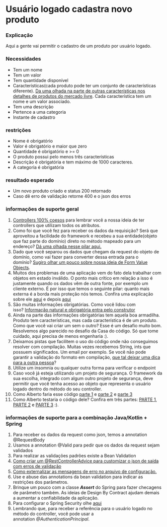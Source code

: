 # Usuário logado cadastra novo produto

### Explicação

Aqui a gente vai permitir o cadastro de um produto por usuário logado.

### Necessidades

*   Tem um nome
*   Tem um valor
*   Tem quantidade disponível
*   Características(cada produto pode ter um conjunto de características diferente). [Da uma olhada na parte de outras características nos detalhes de produtos do mercado livre](https://produto.mercadolivre.com.br/MLB-1279370191-bebedouro-bomba-eletrica-p-garrafo-galo-agua-recarregavel-_JM?variation=48969374724#reco_item_pos=0&reco_backend=navigation&reco_backend_type=function&reco_client=home_navigation-recommendations&reco_id=e55bf74a-9551-42d8-a43d-fb64fa3117d4&c_id=/home/navigation-recommendations/element&c_element_order=1&c_uid=761d5d17-5baf-4fd8-be79-fc65ee66a6fb). Cada característica tem um nome e um valor associado.
*   Tem uma descrição
*   Pertence a uma categoria
*   Instante de cadastro

### **restrições**

*   Nome é obrigatório
*   Valor é obrigatório e maior que zero
*   Quantidade é obrigatório e >= 0
*   O produto possui pelo menos três características
*   Descrição é obrigatória e tem máximo de 1000 caracteres.
*   A categoria é obrigatória

### **resultado esperado**

*   Um novo produto criado e status 200 retornado
*   Caso dê erro de validação retorne 400 e o json dos erros

### **informações de suporte geral**

1.  [Controllers 100% coesos](https://youtu.be/i3Au8Slv3x4) para lembrar você a nossa ideia de ter controllers que utilizam todos os atributos.
2.  Como foi que você fez para receber os dados da requisição? Será que aproveitou a facilidade do framework e recebeu a sua entidade(objeto que faz parte do domínio) direto no método mapeado para um endereço? [Dá uma olhada nesse pilar aqui.](https://youtu.be/_CvFy3ypsYc)
3.  Dado que você separou os dados que chegam da request do objeto de domínio, como vai fazer para converter dessa entrada para o domínio? [Sugiro olhar um pouco sobre nossa ideia de Form Value Objects](https://youtu.be/2Oc56btUWQA).
4.  Muitos dos problemas de uma aplicação vem do fato dela trabalhar com objetos em estado inválido. O ponto mais crítico em relação a isso é justamente quando os dados vêm de outra fonte, por exemplo um cliente externo. É por isso que temos o seguinte pilar: quanto mais externa é a borda mais proteção nós temos. Confira uma explicação sobre ele [aqui](https://youtu.be/pu9zErRwk7k) e depois [aqui](https://youtu.be/odzqRwdgVUw)
5.  São muitas informações obrigatórias. Como você lidou com isso? [Informação natural e obrigatória entra pelo construtor](https://youtu.be/-eVRkz-3nCQ)
6.  Ainda na parte das informações obrigatórias tem aquela boa armadilha. Produto tem características, mas cada característica é de um produto. Como que você vai criar um sem o outro? Esse é um desafio muito bom. Resolvemos algo parecido no desafio da Casa do código. Só que tome cuidado, aqui precisa de menos engenharia :). 
7.  Deixamos pistas que facilitem o uso do código onde não conseguimos resolver com compilação. Muitas vezes recebemos String, ints que possuem significados. Um email por exemplo. Se você não pode garantir a validação do formato em compilação, [que tal deixar uma dica para a outra pessoa](https://youtu.be/TqaMn9jTRU0)?
8.  Utilize um insomnia ou qualquer outra forma para verificar o endpoint
10.  Caso você já esteja utilizando um projeto de segurança. O framework da sua escolha, integrado com algum outro projeto de segurança, deve permitir que você tenha acesso ao objeto que representa o usuário logado dentro do método do seu controller. 
11.  Como Alberto faria esse código [parte 1​](https://youtu.be/p77v3FHnLuI) e [parte 2](https://youtu.be/Khe0U7UispM) e [parte 3​](https://youtu.be/IMyAvgeHJDw)
12. Como Alberto testaria o código dele? Confira em três partes: [PARTE 1](https://youtu.be/kSQL5Rq91ac), [PARTE 2](https://youtu.be/yiXqZy46m1Q) e [PARTE 3](https://drive.google.com/file/d/1Wr1yRfymAnaYTPzUQdVgG5K5pMEL8LY8/view?usp=sharing) :). 


### informações de suporte para a combinação Java/Kotlin + Spring​

1.  Para receber os dados da request como json, temos a annotation @RequestBody
2.  Usamos a annotation @Valid para pedir que os dados da request sejam validados
3.  Para realizar as validações padrões existe a Bean Validation
4.  [Como criar um @RestControllerAdvice para customizar o json de saída com erros de validação](https://youtu.be/LlX6zoGwQQA)
5.  [Como externalizar as mensagens de erro no arquivo de configuração.](https://youtu.be/Fsl5E-BGHuU)
6.  Use e abuse das annotations da bean validation para indicar as restrições dos parâmetros. ​
7.  Brinque um pouco com a classe **_Assert_**​ ​do Spring para fazer checagens de parâmetro também. As ideias de Design By Contract ajudam demais a aumentar a confiabilidade da aplicação. 
8.  Para configurar o Spring Security olhe [aqui](https://youtu.be/xI0YVCbanzU)​
9.  Lembrando que, para receber a referência para o usuário logado no método do controller, você pode usar a annotation _@AuthenticationPrincipal_​.
